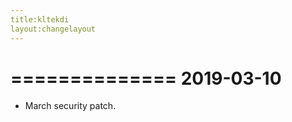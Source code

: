```yaml
---
title:kltekdi
layout:changelayout
---
```


==============
  2019-03-10
==============
* March security patch.